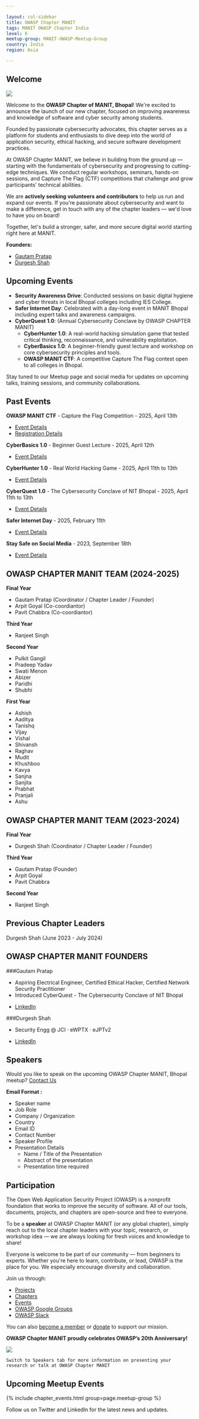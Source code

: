 ```yaml
---

layout: col-sidebar  
title: OWASP Chapter MANIT  
tags: MANIT OWASP Chapter India  
level: 6  
meetup-group: MANIT-OWASP-Meetup-Group  
country: India  
region: Asia  

---
```


## Welcome  

<img src="assets/images/logo/owasp_manit_logo.png">  

Welcome to the **OWASP Chapter of MANIT, Bhopal**! We're excited to announce the launch of our new chapter, focused on improving awareness and knowledge of software and cyber security among students.  

Founded by passionate cybersecurity advocates, this chapter serves as a platform for students and enthusiasts to dive deep into the world of application security, ethical hacking, and secure software development practices.  

At OWASP Chapter MANIT, we believe in building from the ground up — starting with the fundamentals of cybersecurity and progressing to cutting-edge techniques. We conduct regular workshops, seminars, hands-on sessions, and Capture The Flag (CTF) competitions that challenge and grow participants' technical abilities.  

We are **actively seeking volunteers and contributors** to help us run and expand our events. If you're passionate about cybersecurity and want to make a difference, get in touch with any of the chapter leaders — we'd love to have you on board!  

Together, let's build a stronger, safer, and more secure digital world starting right here at MANIT.

**Founders:**  
- [Gautam Pratap](https://www.linkedin.com/in/gautampratap/)  
- [Durgesh Shah](https://www.linkedin.com/in/darkoid/)  

## Upcoming Events  

- **Security Awareness Drive**: Conducted sessions on basic digital hygiene and cyber threats in local Bhopal colleges including IES College.  
- **Safer Internet Day**: Celebrated with a day-long event in MANIT Bhopal including expert talks and awareness campaigns.  
- **CyberQuest 1.0**: (Annual Cybersecurity Conclave by OWASP CHAPTER MANIT)
  - **CyberHunter 1.0**: A real-world hacking simulation game that tested critical thinking, reconnaissance, and vulnerability exploitation.  
  - **CyberBasics 1.0**: A beginner-friendly guest lecture and workshop on core cybersecurity principles and tools.  
  - **OWASP MANIT CTF**: A competitive Capture The Flag contest open to all colleges in Bhopal.  

Stay tuned to our Meetup page and social media for updates on upcoming talks, training sessions, and community collaborations.


## Past Events

**OWASP MANIT CTF** - Capture the Flag Competition - 2025, April 13th
- [Event Details](https://www.instagram.com/p/DH2vh8GzCfj/?igsh=cmtjcmZqZXJqNmQz)
- [Registration Details](https://unstop.com/o/VRJwKBz?utm_medium=Share&utm_source=shortUrlz)

**CyberBasics 1.0** - Beginner Guest Lecture - 2025, April 12th
- [Event Details](https://www.instagram.com/p/DIHgcohztwi/?igsh=MXRxMGl3a2VrbTN1aQ==)

**CyberHunter 1.0** - Real World Hacking Game - 2025, April 11th to 13th
- [Event Details](https://www.instagram.com/p/DIFCDT5sz7t/?igsh=MnFobWl6eHoydGc4)

**CyberQuest 1.0** - The Cybersecurity Conclave of NIT Bhopal - 2025, April 11th to 13th
- [Event Details](https://www.instagram.com/p/DIKGalRzg2r/?igsh=MTZjZ2dybHUzNTU2aQ==)

**Safer Internet Day** - 2025, February 11th 
- [Event Details](https://www.instagram.com/p/DF8MCdBz5Bt/?igsh=NnQxd3VmajQxeW1n)

**Stay Safe on Social Media** - 2023, September 18th 
- [Event Details](https://www.instagram.com/p/CxTxmaYKRyU/?igsh=bnVpZnRuMDVtcHpw)


## **OWASP CHAPTER MANIT TEAM (2024-2025)**

**Final Year**
 - Gautam Pratap (Coordinator / Chapter Leader / Founder)
 - Arpit Goyal (Co-coordiantor)
 - Pavit Chabbra (Co-coordiantor)

**Third Year**
 - Ranjeet Singh

**Second Year**
 - Pulkit Gangil
 - Pradeep Yadav
 - Swati Menon
 - Abizer
 - Paridhi
 - Shubhi

**First Year**
 - Ashish 
 - Aaditya 
 - Tanishq 
 - Vijay 
 - Vishal 
 - Shivansh
 - Raghav
 - Mudit
 - Khushboo
 - Kavya
 - Sanjna
 - Sanjita
 - Prabhat
 - Pranjali
 - Ashu



## **OWASP CHAPTER MANIT TEAM (2023-2024)**

**Final Year**
 - Durgesh Shah (Coordinator / Chapter Leader / Founder)

**Third Year**
 - Gautam Pratap (Founder)
 - Arpit Goyal
 - Pavit Chabbra

**Second Year**
 - Ranjeet Singh


## Previous Chapter Leaders

Durgesh Shah (June 2023 - July 2024)


## OWASP CHAPTER MANIT FOUNDERS

###Gautam Pratap
 - Aspiring Electrical Engineer, Certified Ethical Hacker, Certified Network Security Practitioner
 - Introduced CyberQuest - The Cybersecurity Conclave of NIT Bhopal
* [LinkedIn](https://www.linkedin.com/in/gautampratap/)

###Durgesh Shah
 - Security Engg @ JCI · eWPTX · eJPTv2
* [LinkedIn](https://www.linkedin.com/in/darkoid/)

## Speakers
Would you like to speak on the upcoming OWASP Chapter MANIT, Bhopal meetup? [Contact Us](mailto:owasp.chap.manit@gmail.com)

**Email Format :**

- Speaker name
- Job Role
- Company / Organization
- Country
- Email ID
- Contact Number
- Speaker Profile
- Presentation Details
    - Name / Title of the Presentation
    - Abstract of the presentation
    - Presentation time required


## Participation  

The Open Web Application Security Project (OWASP) is a nonprofit foundation that works to improve the security of software. All of our tools, documents, projects, and chapters are open-source and free to everyone.  

To be a **speaker** at OWASP Chapter MANIT (or any global chapter), simply reach out to the local chapter leaders with your topic, research, or workshop idea — we are always looking for fresh voices and knowledge to share!  

Everyone is welcome to be part of our community — from beginners to experts. Whether you're here to learn, contribute, or lead, OWASP is the place for you. We especially encourage diversity and collaboration.  

Join us through:  
- [Projects](/projects)  
- [Chapters](/chapters)  
- [Events](/events)  
- [OWASP Google Groups](https://groups.google.com/a/owasp.com/)  
- [OWASP Slack](https://owasp.slack.com/)  

You can also [become a member](/membership) or [donate](/donate) to support our mission.  

**OWASP Chapter MANIT proudly celebrates OWASP’s 20th Anniversary!**  

<img src="assets/images/OWASP_20th_Anniversary.jpeg">  

```Switch to Speakers tab for more information on presenting your research or talk at OWASP Chapter MANIT```  

## Upcoming Meetup Events  

{% include chapter_events.html group=page.meetup-group %}  

Follow us on Twitter and LinkedIn for the latest news and updates.
